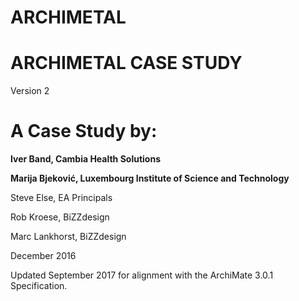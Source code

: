 # ARCHIMETAL

# ARCHIMETAL CASE STUDY
Version 2
# A Case Study by:

**Iver Band, Cambia Health Solutions**
 
**Marija Bjeković, Luxembourg Institute of Science and Technology**
           
Steve Else, EA Principals
   
   
  
Rob Kroese, BiZZdesign
    
   
Marc Lankhorst, BiZZdesign


December 2016
       
        
Updated September 2017 for alignment with the ArchiMate 3.0.1 Specification.
